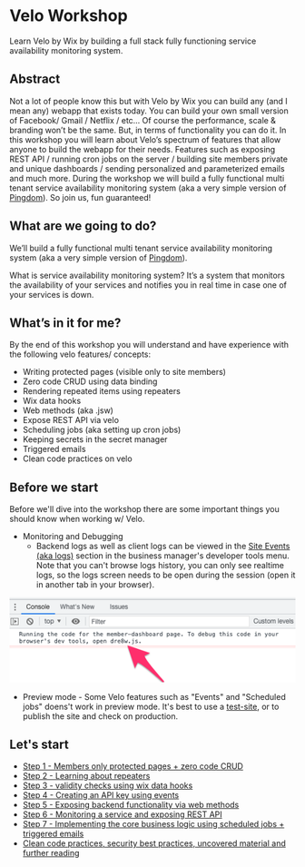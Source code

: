 # Velo Workshop
Learn Velo by Wix by building a full stack fully functioning service availability monitoring system.

## Abstract
Not a lot of people know this but with Velo by Wix you can build any (and I mean any) webapp that exists today. You can build your own small version of Facebook/ Gmail / Netflix / etc… Of course the performance, scale & branding won’t be the same. But, in terms of functionality you can do it. In this workshop you will learn about Velo’s spectrum of features that allow anyone to build the webapp for their needs. Features such as exposing REST API /  running cron jobs on the server / building site members private and unique dashboards / sending personalized and parameterized emails and much more. During the workshop we will build a fully functional multi tenant service availability monitoring system (aka a very simple version of [Pingdom](https://www.pingdom.com/)). So join us, fun guaranteed! 

## What are we going to do?
We’ll build a fully functional multi tenant service availability monitoring system (aka a very simple version of [Pingdom](https://www.pingdom.com/)). 

What is service availability monitoring system? It’s a system that monitors the availability of your services and notifies you in real time in case one of your services is down.

## What’s in it for me?
By the end of this workshop you will understand and have experience with the following velo features/ concepts:

* Writing protected pages (visible only to site members)
* Zero code CRUD using data binding
* Rendering repeated items using repeaters
* Wix data hooks
* Web methods (aka .jsw)
* Expose REST API via velo
* Scheduling jobs (aka setting up cron jobs)
* Keeping secrets in the secret manager
* Triggered emails
* Clean code practices on velo


## Before we start
Before we'll dive into the workshop there are some important things you should know when working w/ Velo.
* Monitoring and Debugging
    * Backend logs as well as client logs can be viewed in the [Site Events (aka logs)](https://manage.wix.com/account/site-selector/?actionUrl=https%3A%2F%2Fmanage.wix.com%2Fdashboard%2F%7BmetaSiteId%7D%2Fsettings%2Fmonitoring%2Fsite-events&title=Site+Events&primaryButtonText=Select) section in the business manager's developer tools menu. Note that you can't browse logs history, you can only see realtime logs, so the logs screen needs to be open during the session (open it in another tab in your browser).

![debug](assets/debug.png)

* Preview mode - Some Velo features such as "Events" and "Scheduled jobs" doens't work in preview mode. It's best to use a [test-site](https://support.wix.com/en/article/creating-a-test-site), or to publish the site and check on production.


## Let's start

* [Step 1 - Members only protected pages + zero code CRUD](./step1.md)
* [Step 2 - Learning about repeaters](step2.md)
* [Step 3 - validity checks using wix data hooks](step3.md)
* [Step 4 - Creating an API key using events](step4.md)
* [Step 5 - Exposing backend functionality via web methods](step5.md)
* [Step 6  - Monitoring a service and exposing REST API](step6.md)
* [Step 7 - Implementing the core business logic using scheduled jobs + triggered emails](step7.md)
* [Clean code practices, security best practices, uncovered material and further reading](further-reading.md)



